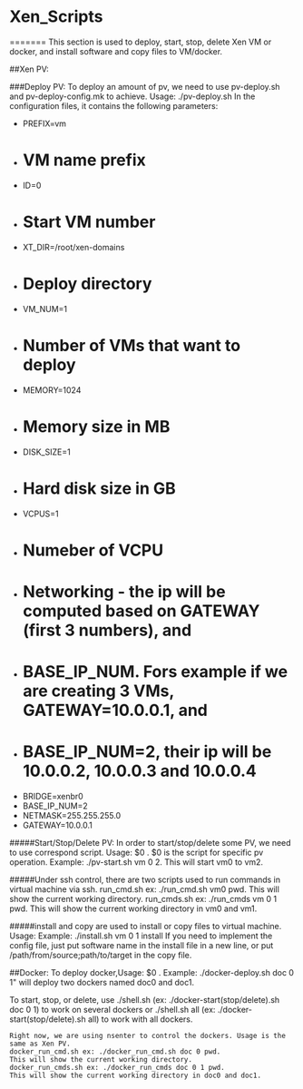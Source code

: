# Xen_Scripts

=======
This section is used to deploy, start, stop, delete Xen VM or docker, and install software and copy files to VM/docker.

##Xen PV:

###Deploy PV: 
To deploy an amount of pv, we need to use pv-deploy.sh and pv-deploy-config.mk to achieve. 
    Usage: ./pv-deploy.sh <config file>
In the configuration files, it contains the following parameters:
- PREFIX=vm 
- # VM name prefix
- ID=0                        
- # Start VM number
- XT_DIR=/root/xen-domains    
- # Deploy directory
- VM_NUM=1                    
- # Number of VMs that want to deploy
- MEMORY=1024                 
- # Memory size in MB
- DISK_SIZE=1                 
- # Hard disk size in GB
- VCPUS=1                    
- # Numeber of VCPU
- # Networking - the ip will be computed based on GATEWAY (first 3 numbers), and
- # BASE_IP_NUM. Fors example if we are creating 3 VMs, GATEWAY=10.0.0.1, and
- # BASE_IP_NUM=2, their ip will be 10.0.0.2, 10.0.0.3 and 10.0.0.4
- BRIDGE=xenbr0
- BASE_IP_NUM=2
- NETMASK=255.255.255.0
- GATEWAY=10.0.0.1
    
#####Start/Stop/Delete PV:
In order to start/stop/delete some PV, we need to use correspond script.
    Usage: $0 <prefix> <start> <stop>. $0 is the script for specific pv operation.
    Example: ./pv-start.sh vm 0 2. This will start vm0 to vm2. 

#####Under ssh control, there are two scripts used to run commands in virtual machine via ssh.
    run_cmd.sh ex: ./run_cmd.sh vm0 pwd.
    This will show the current working directory.
    run_cmds.sh ex: ./run_cmds vm 0 1 pwd. 
    This will show the current working directory in vm0 and vm1.

#####install and copy are used to install or copy files to virtual machine.
    Usage: <shell script> <prefix> <start> <stop> <config file>
    Example: ./install.sh vm 0 1 install
    If you need to implement the config file, just put software name in the install file in a new line, 
    or put /path/from/source;path/to/target in the copy file.
    
##Docker:
    To deploy docker,Usage: $0 <prefix> <start> <stop>. Example: ./docker-deploy.sh doc 0 1" will deploy two dockers named doc0 and doc1.

To start, stop, or delete, use ./shell.sh <prefix> <start> <stop> (ex: ./docker-start(stop/delete).sh doc 0 1) to work on several dockers or ./shell.sh all (ex: ./docker-start(stop/delete).sh all) to work with all dockers.
    
    Right now, we are using nsenter to control the dockers. Usage is the same as Xen PV.
    docker_run_cmd.sh ex: ./docker_run_cmd.sh doc 0 pwd. 
    This will show the current working directory.
    docker_run_cmds.sh ex: ./docker_run_cmds doc 0 1 pwd. 
    This will show the current working directory in doc0 and doc1.
